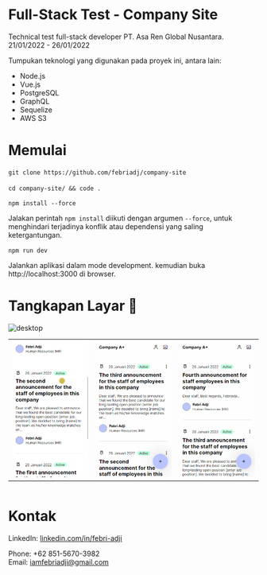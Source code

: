 # Full-Stack Test - Company Site
Technical test full-stack developer PT. Asa Ren Global Nusantara. 21/01/2022 - 26/01/2022

Tumpukan teknologi yang digunakan pada proyek ini, antara lain:
- Node.js
- Vue.js
- PostgreSQL
- GraphQL
- Sequelize
- AWS S3

# Memulai
~~~
git clone https://github.com/febriadj/company-site

cd company-site/ && code .
~~~
~~~
npm install --force
~~~
Jalakan perintah `npm install` diikuti dengan argumen `--force`, untuk menghindari terjadinya konflik atau dependensi yang saling ketergantungan.

~~~
npm run dev
~~~
Jalankan aplikasi dalam mode development. kemudian buka http://localhost:3000 di browser.

# Tangkapan Layar 📸
![desktop](./documents/desktop.png)

<table>
  <tr>
    <td><img src="./documents/images/01.gif"></td>
    <td><img src="./documents/images/02.gif"></td>
    <td><img src="./documents/images/03.gif"></td>
  </tr>
</table>
<div style="display: flex">

</div>

# Kontak
LinkedIn: [linkedin.com/in/febri-adji](https://www.linkedin.com/in/febri-adji)

Phone: +62 851-5670-3982\
Email: <iamfebriadji@gmail.com>